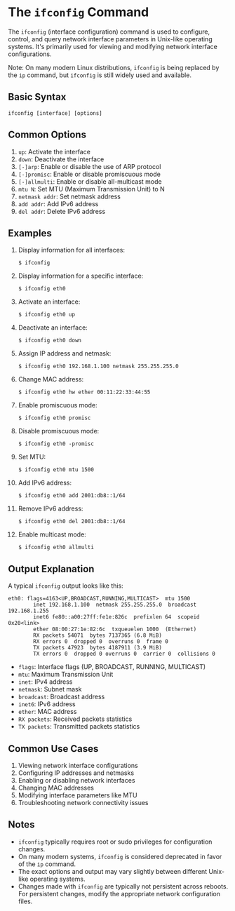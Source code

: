 # The `ifconfig` Command

The `ifconfig` (interface configuration) command is used to configure, control, and query network interface parameters in Unix-like operating systems. It's primarily used for viewing and modifying network interface configurations.

Note: On many modern Linux distributions, `ifconfig` is being replaced by the `ip` command, but `ifconfig` is still widely used and available.

## Basic Syntax

```
ifconfig [interface] [options]
```

## Common Options

1. `up`: Activate the interface
2. `down`: Deactivate the interface
3. `[-]arp`: Enable or disable the use of ARP protocol
4. `[-]promisc`: Enable or disable promiscuous mode
5. `[-]allmulti`: Enable or disable all-multicast mode
6. `mtu N`: Set MTU (Maximum Transmission Unit) to N
7. `netmask addr`: Set netmask address
8. `add addr`: Add IPv6 address
9. `del addr`: Delete IPv6 address

## Examples

1. Display information for all interfaces:
   ```
   $ ifconfig
   ```

2. Display information for a specific interface:
   ```
   $ ifconfig eth0
   ```

3. Activate an interface:
   ```
   $ ifconfig eth0 up
   ```

4. Deactivate an interface:
   ```
   $ ifconfig eth0 down
   ```

5. Assign IP address and netmask:
   ```
   $ ifconfig eth0 192.168.1.100 netmask 255.255.255.0
   ```

6. Change MAC address:
   ```
   $ ifconfig eth0 hw ether 00:11:22:33:44:55
   ```

7. Enable promiscuous mode:
   ```
   $ ifconfig eth0 promisc
   ```

8. Disable promiscuous mode:
   ```
   $ ifconfig eth0 -promisc
   ```

9. Set MTU:
   ```
   $ ifconfig eth0 mtu 1500
   ```

10. Add IPv6 address:
    ```
    $ ifconfig eth0 add 2001:db8::1/64
    ```

11. Remove IPv6 address:
    ```
    $ ifconfig eth0 del 2001:db8::1/64
    ```

12. Enable multicast mode:
    ```
    $ ifconfig eth0 allmulti
    ```

## Output Explanation

A typical `ifconfig` output looks like this:

```
eth0: flags=4163<UP,BROADCAST,RUNNING,MULTICAST>  mtu 1500
        inet 192.168.1.100  netmask 255.255.255.0  broadcast 192.168.1.255
        inet6 fe80::a00:27ff:fe1e:826c  prefixlen 64  scopeid 0x20<link>
        ether 08:00:27:1e:82:6c  txqueuelen 1000  (Ethernet)
        RX packets 54071  bytes 7137365 (6.8 MiB)
        RX errors 0  dropped 0  overruns 0  frame 0
        TX packets 47923  bytes 4187911 (3.9 MiB)
        TX errors 0  dropped 0 overruns 0  carrier 0  collisions 0
```

- `flags`: Interface flags (UP, BROADCAST, RUNNING, MULTICAST)
- `mtu`: Maximum Transmission Unit
- `inet`: IPv4 address
- `netmask`: Subnet mask
- `broadcast`: Broadcast address
- `inet6`: IPv6 address
- `ether`: MAC address
- `RX packets`: Received packets statistics
- `TX packets`: Transmitted packets statistics

## Common Use Cases

1. Viewing network interface configurations
2. Configuring IP addresses and netmasks
3. Enabling or disabling network interfaces
4. Changing MAC addresses
5. Modifying interface parameters like MTU
6. Troubleshooting network connectivity issues

## Notes

- `ifconfig` typically requires root or sudo privileges for configuration changes.
- On many modern systems, `ifconfig` is considered deprecated in favor of the `ip` command.
- The exact options and output may vary slightly between different Unix-like operating systems.
- Changes made with `ifconfig` are typically not persistent across reboots. For persistent changes, modify the appropriate network configuration files.
